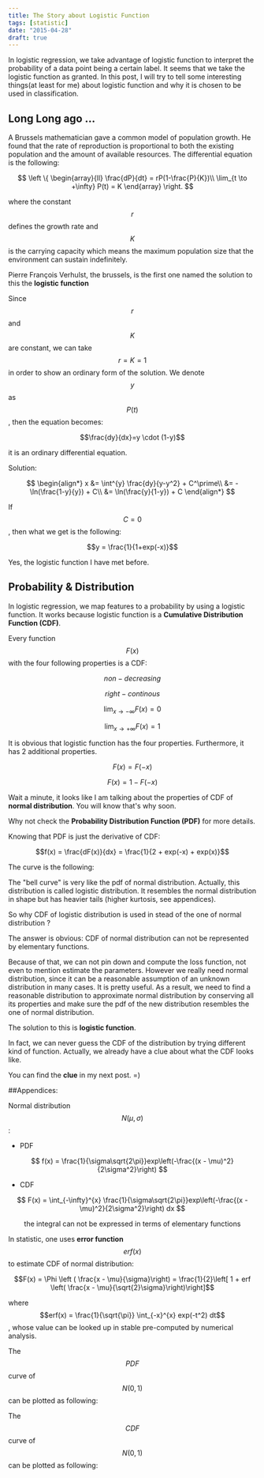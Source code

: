 ```yaml
---
title: The Story about Logistic Function
tags: [statistic]
date: "2015-04-28"
draft: true
---
```


In logistic regression, we take advantage of logistic function to interpret the probability of a data point being a certain label. It seems that we take the logistic function as granted. In this post, I will try to tell some interesting things(at least for me) about logistic function and why it is chosen to be used in classification.

## Long Long ago ...

A Brussels mathematician gave a common model of population growth. He found that the rate of reproduction is proportional to both the existing population and the amount of available resources. The differential equation is the following:

$$
\left \{
   \begin{array}{ll}
   \frac{dP}{dt} = rP(1-\frac{P}{K})\\
   \lim_{t \to +\infty} P(t) = K
   \end{array}
\right.
$$

where the constant $$r$$ defines the growth rate and $$K$$ is the carrying capacity which means the maximum population size that the environment can sustain indefinitely.

Pierre François Verhulst, the brussels, is the first one named the solution to this the **logistic function**

Since $$r$$ and $$K$$ are constant, we can take $$r = K = 1$$ in order to show an ordinary form of the solution. We denote $$y$$ as $$P(t)$$, then the equation becomes:

$$\frac{dy}{dx}=y \cdot (1-y)$$

it is an ordinary differential equation.

Solution:

$$
\begin{align*}
x &= \int^{y} \frac{dy}{y-y^2} + C^\prime\\
&= - \ln(\frac{1-y}{y}) + C\\
&= \ln(\frac{y}{1-y}) + C
\end{align*}
$$

If $$C = 0$$, then what we get is the following:

$$y = \frac{1}{1+exp(-x)}$$

Yes, the logistic function I have met before.

## Probability & Distribution

In logistic regression, we map features to a probability by using a logistic function. It works because logistic function is a **Cumulative Distribution Function (CDF)**.

Every function $$F(x)$$ with the four following properties is a CDF:

$$non-decreasing$$

$$right-continous$$

$$\lim_{x \to -\infty} F(x) = 0$$

$$\lim_{x \to +\infty} F(x) = 1$$

It is obvious that logistic function has the four properties. Furthermore, it has 2 additional properties.

$$F(x) = F(-x)$$

$$F(x) = 1 - F(-x)$$

Wait a minute, it looks like I am talking about the properties of CDF of **normal distribution**. You will know that's why soon.

Why not check the **Probability Distribution Function (PDF)** for more details.

Knowing that PDF is just the derivative of CDF:

$$f(x) = \frac{dF(x)}{dx} = \frac{1}{2 + exp(-x) + exp(x)}$$

The curve is the following:

<div id="chart_div"></div>

<script type="text/javascript" src="https://www.google.com/jsapi"></script>
<script type="text/javascript" src="/public/javascripts/functionPlot.js"></script>
<script type="text/javascript">
plotFunction({
	div: "chart_div",
	title: "PDF",
	xlab: "x",
	ylab: "f(x)",
	width: 900,
	height: 500,
	min: -6,
	max: 6,
	step: 0.01,
	func: function(x) {
		return 1 / (2 + Math.exp(-x) + Math.exp(x))
	}
})
</script>

The "bell curve" is very like the pdf of normal distribution. Actually, this distribution is called logistic distribution. It resembles the normal distribution in shape but has heavier tails (higher kurtosis, see appendices).

So why CDF of logistic distribution is used in stead of the one of normal distribution ?

The answer is obvious: CDF of normal distribution can not be represented by elementary functions.

Because of that, we can not pin down and compute the loss function, not even to mention estimate the parameters. However we really need normal distribution, since it can be a reasonable assumption of an unknown distribution in many cases. It is pretty useful. As a result, we need to find a reasonable distribution to approximate normal distribution by conserving all its properties and make sure the pdf of the new distribution resembles the one of normal distribution.

The solution to this is **logistic function**.

In fact, we can never guess the CDF of the distribution by trying different kind of function. Actually, we already have a clue about what the CDF looks like.

You can find the **clue** in my next post. =)

##Appendices:

Normal distribution $$N(\mu, \sigma)$$:

* PDF

$$ f(x) = \frac{1}{\sigma\sqrt{2\pi}}exp\left(-\frac{(x - \mu)^2}{2\sigma^2}\right) $$

* CDF

$$ F(x) = \int_{-\infty}^{x} \frac{1}{\sigma\sqrt{2\pi}}exp\left(-\frac{(x - \mu)^2}{2\sigma^2}\right) dx $$

$$\text{the integral can not be expressed in terms of elementary functions}$$

In statistic, one uses **error function** $$erf(x)$$ to estimate CDF of normal distribution:

$$F(x) = \Phi \left ( \frac{x - \mu}{\sigma}\right) = \frac{1}{2}\left[ 1 + erf \left( \frac{x - \mu}{\sqrt{2}\sigma}\right)\right]$$

where $$erf(x) = \frac{1}{\sqrt{\pi}} \int_{-x}^{x} exp(-t^2) dt$$, whose value can be looked up in stable pre-computed by numerical analysis.

The $$PDF$$ curve of $$N(0, 1)$$ can be plotted as following:

<div id="ndpdf"></div>

<script type="text/javascript" src="https://www.google.com/jsapi"></script>
<script type="text/javascript" src="/public/javascripts/functionPlot.js"></script>
<script type="text/javascript">

plotFunction({
	div: "ndpdf",
	title: "PDF of N(0,1)",
	xlab: "x",
	ylab: "f(x)",
	width: 900,
	height: 500,
	min: -6,
	max: 6,
	step: 0.01,
	func: function(x) {
		return  Math.exp(-0.5 * x * x) / (Math.sqrt(2 * 3.1415926))
	}
})
</script>

The $$CDF$$ curve of $$N(0, 1)$$ can be plotted as following:

<div id="ndcdf"></div>

<script type="text/javascript" src="https://www.google.com/jsapi"></script>
<script type="text/javascript" src="/public/javascripts/functionPlot.js"></script>
<script type="text/javascript">

plotFunction({
	div: "ndcdf",
	title: "CDF of N(0,1)",
	xlab: "x",
	ylab: "f(x)",
	width: 900,
	height: 500,
	min: -6,
	max: 6,
	step: 0.01,
	func: function(x) {
		return  1/ (Math.exp(-358 * x / 23 + 111* Math.atan(37 * x / 294)) + 1)
	}
})
</script>
